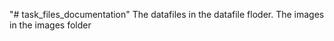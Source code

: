 "# task_files_documentation" 
 The datafiles in the datafile floder.
 The images in the images folder
 
 
